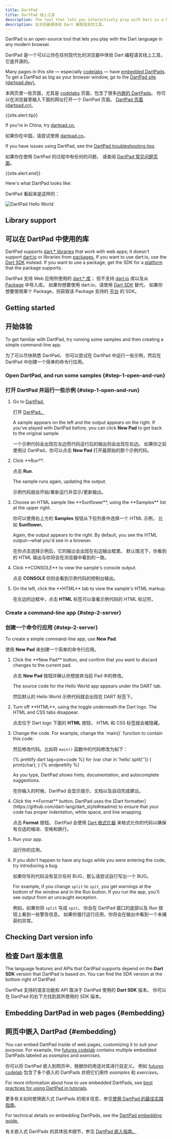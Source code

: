 ```yaml
---
title: DartPad
title: DartPad 线上工具
description: The tool that lets you interactively play with Dart in a browser.
description: 在浏览器里体验 Dart 编程语言的工具。
---
```


DartPad is an open-source tool that
lets you play with the Dart language in any modern browser.

DartPad 是一个可以让你在任何现代化的浏览器中体验 Dart 编程语言线上工具，
它是开源的。

Many pages in this site — especially [codelabs](/codelabs) —
have [embedded DartPads](#embedding).
To get a DartPad as big as your browser window, go to the
<a href="{{site.dartpad}}" target="_blank" rel="noopener">DartPad
site (dartpad.dev).</a>

本网页里一些页面，尤其是 [codelabs](/codelabs) 页面，包含了很多[内嵌的 DartPads](#embedding)。
你可以在浏览器里输入下面的网址打开一个 DartPad 页面。
<a href="{{site.dartpad}}"
target="_blank">DartPad 页面 (dartpad.cn).</a>

{{site.alert.tip}}

  If you're in China, try [dartpad.cn.](https://dartpad.cn)
  
  如果你在中国，请尝试使用 [dartpad.cn](https://dartpad.cn)。

  If you have issues using DartPad, see the [DartPad troubleshooting
  tips](/tools/dartpad/troubleshoot).
  
  如果你在使用 DartPad 的过程中有任何的问题，
  请查阅 [DartPad 常见问题页面](/tools/dartpad/troubleshoot)。
  
{{site.alert.end}}

Here's what DartPad looks like:

DartPad 看起来是这样的：

<img src="{% asset dartpad-hello.png @path %}" alt="DartPad Hello World" />


## Library support

## 可以在 DartPad 中使用的库

DartPad supports
[dart:* libraries]({{site.dart_api}}/{{site.data.pkg-vers.SDK.channel}})
that work with web apps; it doesn't support
[dart:io]({{site.dart_api}}/{{site.data.pkg-vers.SDK.channel}}/dart-io) or
libraries from [packages.]({{site.pub}})
If you want to use dart:io, use the [Dart SDK](/tools/sdk) instead.
If you want to use a package, get the SDK for a
[platform](/platforms) that the package supports.

DartPad 支持 Web 应用所使用的
[dart:* 库]({{site.dart_api}}/{{site.data.pkg-vers.SDK.channel}})；
但不支持 [dart:io]({{site.dart_api}}/{{site.data.pkg-vers.SDK.channel}}/dart-io) 
库以及从 [Package]({{site.pub}}) 中导入库。
如果你想要使用 dart:io，请使用 [Dart SDK](/tools/sdk) 替代。
如果你想要使用某个 Package，则获取该 Package 支持的 [平台](/platforms) 的 SDK。

## Getting started

## 开始体验

To get familiar with DartPad,
try running some samples and then creating a simple command-line app.

为了可以尽快熟悉 DartPad，
你可以尝试在 DartPad 中运行一些示例，然后在 DartPad 中创建一个简单的命令行应用。

### Open DartPad, and run some samples {#step-1-open-and-run}

### 打开 DartPad 并运行一些示例 {#step-1-open-and-run}

<ol markdown="1">
  <li markdown="1">
  Go to <a href="{{site.dartpad}}" target="_blank" rel="noopener">DartPad.</a>

  打开 <a href="{{site.dartpad}}" target="_blank" rel="noopener">DartPad。</a>

  A sample appears on the left and the output appears on the right.
  If you've played with DartPad before,
  you can click **New Pad** to get back to the original sample.

  一个示例代码会出现在左边而代码运行后的输出则会出现在右边。
  如果你之前使用过 DartPad，你可以点击 **New Pad** 打开最原始的那个示例代码。
  </li>

  <li markdown="1">
  Click **Run**. 

  点击 **Run**.

  The sample runs again, updating the output.

  示例代码就会开始/重新运行并显示/更新输出。
  </li>

  <li markdown="1">
  Choose an HTML sample like **Sunflower**,
  using the **Samples** list at the upper right.

  你可以使用右上方的 **Samples** 按钮从下拉列表中选择一个 HTML 示例，
  比如 **Sunflower**。

  Again, the output appears to the right.
  By default, you see the HTML output—what you'd see in a browser.

  在你点击选择示例后，它的输出会出现在右边输出框里。
  默认情况下，你看到的 HTML 输出与你将会在浏览器中看到的一致。
  </li>

  <li markdown="1">
  Click **CONSOLE** to view the sample's console output.

  点击 **CONSOLE** 你则会看到示例代码的控制台输出。
  </li>

  <li markdown="1">
  On the left, click the **HTML** tab to view the sample's HTML markup.

  在左边的边框中，点击 **HTML** 标签可以查看示例代码的 HTML 标记符。
  </li>
</ol>


### Create a command-line app {#step-2-server}

### 创建一个命令行应用 {#step-2-server}

To create a simple command-line app, use **New Pad**.

使用 **New Pad** 来创建一个简单的命令行应用。

<ol markdown="1">
  <li markdown="1">
  Click the **New Pad** button,
  and confirm that you want to discard changes to the current pad.

  点击 **New Pad** 按钮并确认你想放弃当前 Pad 中的修改。

  The source code for the Hello World app appears
  under the DART tab.

  然后默认的 Hello World 示例代码就会出现在 DART 标签下。
  </li>

  <li markdown="1">
  Turn off **HTML**, using the toggle
  underneath the Dart logo.
  The HTML and CSS tabs disappear.

  点击位于 Dart logo 下面的 **HTML** 按钮，
  HTML 和 CSS 标签就会被隐藏。
  </li>

  <li markdown="1">
  Change the code. For example, change the `main()` function
  to contain this code:

  然后修改代码。比如将 `main()` 函数中的代码修改为如下：

<!-- library-tour/string-tests/bin/main.dart -->
{% prettify dart tag=pre+code %}
for (var char in 'hello'.split('')) {
  print(char);
}
{% endprettify %}

  As you type, DartPad shows hints, documentation,
  and autocomplete suggestions.

  在你输入的时候，DartPad 会显示提示、文档以及自动完成建议。
  </li>

  <li markdown="1">
  Click the **Format** button.
  DartPad uses the [Dart formatter](https://github.com/dart-lang/dart_style#readme)
  to ensure that your code has proper indentation, white space, and line wrapping.

  点击 **Format** 按钮。
  DartPad 会使用 [Dart 格式化器](https://github.com/dart-lang/dart_style#readme) 
  来格式化你的代码以确保有合适的缩进、空格和换行。
  </li>

  <li markdown="1">
  Run your app.

  运行你的应用。
  </li>

  <li markdown="1">
  If you didn't happen to have any bugs while you were entering the code,
  try introducing a bug.

  如果你写的代码没有显示任何 BUG，那么请尝试自行写出一个 BUG。

  For example, if you change `split` to `spit`,
  you get warnings at the bottom of the window and in the Run button.
  If you run the app, you'll see output from an uncaught exception.

  例如，如果你将 `split` 写成 `spit`，
  你会在 DartPad 窗口的底部以及 Run 按钮上看到一些警告信息。
  如果你强行运行应用，你将会在输出中看到一个未捕获的异常。
  </li>
</ol>


## Checking Dart version info

## 检查 Dart 版本信息

The language features and APIs that DartPad supports depend on the
**Dart SDK** version that DartPad is based on.
You can find the SDK version at the bottom right of DartPad.

DartPad 支持的语言功能和 API 取决于 DartPad 使用的 **Dart SDK** 版本。
你可以在 DartPad 的右下方找到其所使用的 SDK 版本。

## Embedding DartPad in web pages {#embedding}

## 网页中嵌入 DartPad {#embedding}

You can embed DartPad inside of web pages,
customizing it to suit your purpose.
For example, the [futures codelab][]
contains multiple embedded DartPads
labeled as _examples_ and _exercises_.

你可以将 DartPad 嵌入到网页中，根据你的用途对其进行自定义。
例如 [futures codelab][] 包含了多个嵌入的 DartPads
并把它们用作 _examples_ 和 _exercises_。

For more information about how to use embedded DartPads, see
[best practices for using DartPad in tutorials][].

更多有关如何使用嵌入式 DartPads 的相关信息，参见[使用 DartPad 的最佳实践指南][best practices for using DartPad in tutorials]。

For technical details on embedding DartPads, see the
[DartPad embedding guide.][]

有关嵌入式 DartPads 的具体技术细节，参见 [DartPad 嵌入指南。][DartPad embedding guide.]

[best practices for using DartPad in tutorials]: /resources/dartpad-best-practices
[DartPad embedding guide.]: https://github.com/dart-lang/dart-pad/wiki/Embedding-Guide
[futures codelab]: /codelabs/async-await
